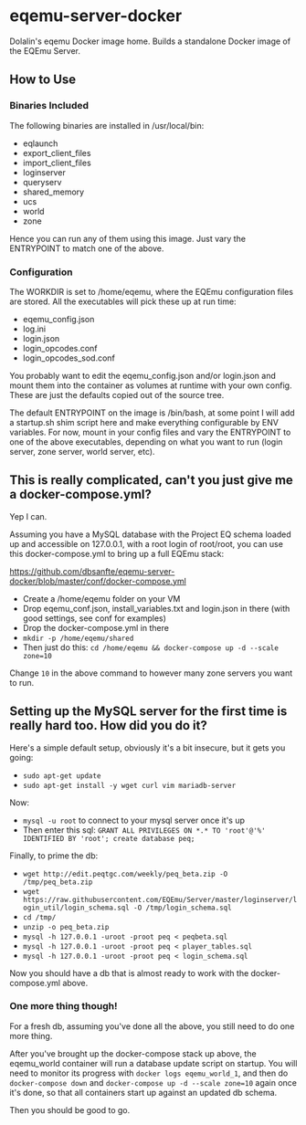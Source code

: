 # eqemu-server-docker
Dolalin's eqemu Docker image home. Builds a standalone Docker image of the EQEmu Server.

## How to Use

### Binaries Included

The following binaries are installed in /usr/local/bin:

- eqlaunch  
- export_client_files  
- import_client_files  
- loginserver
- queryserv  
- shared_memory  
- ucs  
- world  
- zone

Hence you can run any of them using this image. Just vary the ENTRYPOINT to match one of the above.

### Configuration

The WORKDIR is set to /home/eqemu, where the EQEmu configuration files are stored. All the executables will pick these up at run time:

- eqemu_config.json  
- log.ini  
- login.json  
- login_opcodes.conf  
- login_opcodes_sod.conf  

You probably want to edit the eqemu_config.json and/or login.json and mount them into the container as volumes at runtime with your own config. These are just the defaults copied out of the source tree.

The default ENTRYPOINT on the image is /bin/bash, at some point I will add a startup.sh shim script here and make everything configurable by ENV variables. For now, mount in your config files and vary the ENTRYPOINT to one of the above executables, depending on what you want to run (login server, zone server, world server, etc). 

## This is really complicated, can't you just give me a docker-compose.yml?

Yep I can.

Assuming you have a MySQL database with the Project EQ schema loaded up and accessible on 127.0.0.1, with a root login of root/root, you can use this docker-compose.yml to bring up a full EQEmu stack:

https://github.com/dbsanfte/eqemu-server-docker/blob/master/conf/docker-compose.yml

- Create a /home/eqemu folder on your VM 
- Drop eqemu_conf.json, install_variables.txt and login.json in there (with good settings, see conf for examples)
- Drop the docker-compose.yml in there
- `mkdir -p /home/eqemu/shared`
- Then just do this: `cd /home/eqemu && docker-compose up -d --scale zone=10`

Change `10` in the above command to however many zone servers you want to run. 

## Setting up the MySQL server for the first time is really hard too. How did you do it?

Here's a simple default setup, obviously it's a bit insecure, but it gets you going:

- `sudo apt-get update`
- `sudo apt-get install -y wget curl vim mariadb-server`

Now:

- `mysql -u root` to connect to your mysql server once it's up
- Then enter this sql: `GRANT ALL PRIVILEGES ON *.* TO 'root'@'%' IDENTIFIED BY 'root'; create database peq;`

Finally, to prime the db:

- `wget http://edit.peqtgc.com/weekly/peq_beta.zip -O /tmp/peq_beta.zip`
- `wget https://raw.githubusercontent.com/EQEmu/Server/master/loginserver/login_util/login_schema.sql -O /tmp/login_schema.sql`
- `cd /tmp/`
- `unzip -o peq_beta.zip`
- `mysql -h 127.0.0.1 -uroot -proot peq < peqbeta.sql`
- `mysql -h 127.0.0.1 -uroot -proot peq < player_tables.sql`
- `mysql -h 127.0.0.1 -uroot -proot peq < login_schema.sql`

Now you should have a db that is almost ready to work with the docker-compose.yml above. 

### One more thing though!

For a fresh db, assuming you've done all the above, you still need to do one more thing. 

After you've brought up the docker-compose stack up above, the eqemu_world container will run a database update script on startup. You will need to monitor its progress with `docker logs eqemu_world_1`, and then do `docker-compose down` and `docker-compose up -d --scale zone=10` again once it's done, so that all containers start up against an updated db schema. 

Then you should be good to go.
